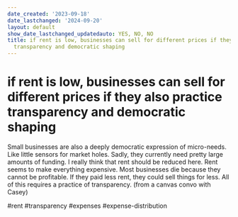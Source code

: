 ```yaml
---
date_created: '2023-09-18'
date_lastchanged: '2024-09-20'
layout: default
show_date_lastchanged_updatedauto: YES, NO, NO
title: if rent is low, businesses can sell for different prices if they also practice
  transparency and democratic shaping
---
```

# if rent is low, businesses can sell for different prices if they also practice transparency and democratic shaping
Small businesses are also a deeply democratic expression of micro-needs. Like little sensors for market holes. Sadly, they currently need pretty large amounts of funding. I really think that rent should be reduced here. Rent seems to make everything expensive. Most businesses die because they cannot be profitable. If they paid less rent, they could sell things for less. All of this requires a practice of transparency. (from a canvas convo with Casey)

#rent #transparency #expenses #expense-distribution